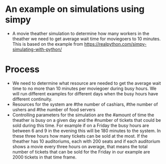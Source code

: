 # An example on simulations using simpy

- A movie theather simulation to determine how many workers in the theather we need to get average wait time for moviegoers to 10 minutes. This is based on the example from https://realpython.com/simpy-simulating-with-python/

# Process

- We need to determine what resource are needed to get the average wait time to no more than 10 minutes per moviegoer during busy hours. We will run different examples for different days when the busy hours have different continuity.
- Resources for the system are #the number of cashiars, #the number of ushers and #the number of food servers
- Controlling parameters for the simulation are the #amount of time the theather is busy on a given day and the #number of tickets that could be sold during this time. For example if on a Friday the busy hours are between 6 and 9 in the evening this will be 180 minutes to the system. In these three hours how many tickets can be sold at the most. If the theather has 10 auditoriums, each with 200 seats and if each auditorium shows a movie every three hours on average, that means the total number of tickets that can be sold for the Friday in our example are 2000 tickets in that time frame.
